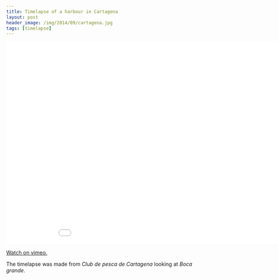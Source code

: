 ```yaml
---
title: Timelapse of a harbour in Cartagena
layout: post
header_image: /img/2014/09/cartagena.jpg
tags: [timelapse]
---
```


<iframe src="//player.vimeo.com/video/107424781" width="970" height="546" frameborder="0" webkitallowfullscreen mozallowfullscreen allowfullscreen></iframe> <p><a href="http://vimeo.com/107424781">Watch on vimeo.</a></p>

The timelapse was made from *Club de pesca de Cartagena* looking at *Boca grande*.
